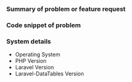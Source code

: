 
### Summary of problem or feature request

<!-- Please describe your problem/feature request here. -->


### Code snippet of problem

<!--
If applicable, please include a copy of your code
which triggers the suspected bug.

You may use the markdown php code tags to format your paste:

```php
$params = ['foo'];
```
-->

### System details

<!--
Please include these details about your system!
If they are omitted, the ticket will be deprioritized
over other users requests/tickets.
-->

- Operating System
- PHP Version
- Laravel Version
- Laravel-DataTables Version
